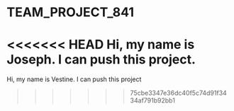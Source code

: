 # TEAM_PROJECT_841
<<<<<<< HEAD
Hi, my name is Joseph. I can push this project.
=======
Hi, my name is Vestine. I can push this project
>>>>>>> 75cbe3347e36dc40f5c74d91f3434af791b92bb1
